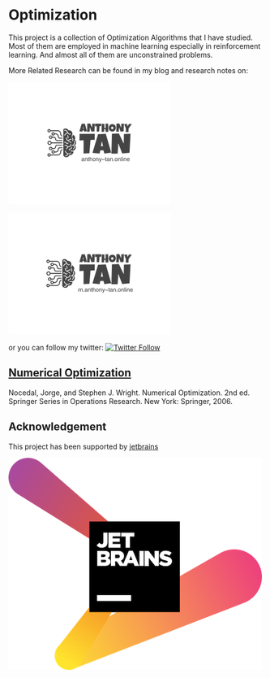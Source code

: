 # Optimization
This project is a collection of Optimization Algorithms that I have studied. Most of them are employed in machine learning especially in reinforcement learning. And almost all of them are unconstrained problems.

More Related Research can be found in my blog and research notes on:


[![website_online](./logo_online.png)](https://anthony-tan.online)

[![Website_rn](./logo_rn.png)](https://rn.anthony-tan.online)

or you can follow my twitter: 
[![Twitter Follow](https://img.shields.io/twitter/follow/anthony_tan?color=1DA1F2&logo=twitter&style=for-the-badge)](https://twitter.com/anthony_s_tan)


## [Numerical Optimization](./NumericalOptimization)
Nocedal, Jorge, and Stephen J. Wright. Numerical Optimization. 2nd ed. Springer Series in Operations Research. New York: Springer, 2006.




## Acknowledgement
This project has been supported by [jetbrains](https://www.jetbrains.com/) 


[![](./jetbrains-variant-2.png)](https://www.jetbrains.com/) 

